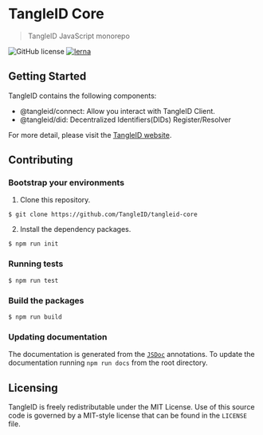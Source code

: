 # TangleID Core
> TangleID JavaScript monorepo

![GitHub license](https://img.shields.io/badge/license-MIT-blue.svg) [![lerna](https://img.shields.io/badge/maintained%20with-lerna-cc00ff.svg)](https://lernajs.io/)

## Getting Started

TangleID contains the following components:
 - @tangleid/connect: Allow you interact with TangleID Client.
 - @tangleid/did: Decentralized Identifiers(DIDs) Register/Resolver

For more detail, please visit the [TangleID website](https://tangleid.github.io/).

## Contributing

### Bootstrap your environments

1. Clone this repository.
```shell
$ git clone https://github.com/TangleID/tangleid-core
```

2. Install the dependency packages.
```shell
$ npm run init
```

 ### Running tests

 ```shell
 $ npm run test
 ```

 ### Build the packages

 ```shell
 $ npm run build
 ```

 ### Updating documentation

 The documentation is generated from the [`JSDoc`](http://usejsdoc.org) annotations. To update the documentation running `npm run docs` from the root directory.

## Licensing

TangleID is freely redistributable under the MIT License. Use of this source
code is governed by a MIT-style license that can be found in the `LICENSE` file.
